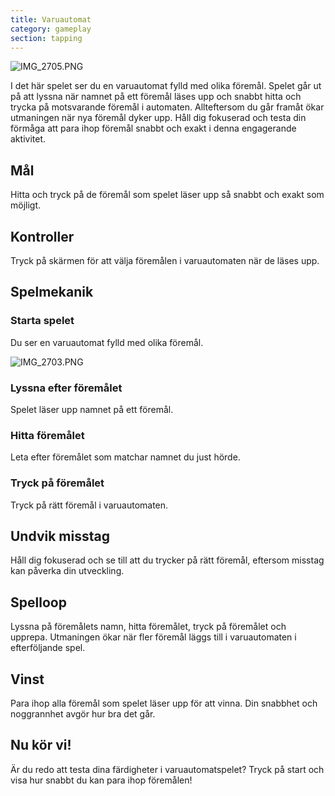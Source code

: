 ```yaml
---
title: Varuautomat
category: gameplay
section: tapping
---
```

![IMG_2705.PNG](https://help.studycat.com/hc/article_attachments/34826687209753)


I det här spelet ser du en varuautomat fylld med olika föremål. Spelet går ut på att lyssna när namnet på ett föremål läses upp och snabbt hitta och trycka på motsvarande föremål i automaten. Allteftersom du går framåt ökar utmaningen när nya föremål dyker upp. Håll dig fokuserad och testa din förmåga att para ihop föremål snabbt och exakt i denna engagerande aktivitet.


## Mål


Hitta och tryck på de föremål som spelet läser upp så snabbt och exakt som möjligt.


## Kontroller


Tryck på skärmen för att välja föremålen i varuautomaten när de läses upp.


## Spelmekanik


### Starta spelet


Du ser en varuautomat fylld med olika föremål.


![IMG_2703.PNG](https://help.studycat.com/hc/article_attachments/34826690323225)


### Lyssna efter föremålet


Spelet läser upp namnet på ett föremål.


### Hitta föremålet


Leta efter föremålet som matchar namnet du just hörde.


### Tryck på föremålet


Tryck på rätt föremål i varuautomaten.


## Undvik misstag


Håll dig fokuserad och se till att du trycker på rätt föremål, eftersom misstag kan påverka din utveckling.


## Spelloop


Lyssna på föremålets namn, hitta föremålet, tryck på föremålet och upprepa. Utmaningen ökar när fler föremål läggs till i varuautomaten i efterföljande spel.


## Vinst


Para ihop alla föremål som spelet läser upp för att vinna. Din snabbhet och noggrannhet avgör hur bra det går.


## Nu kör vi!


Är du redo att testa dina färdigheter i varuautomatspelet? Tryck på start och visa hur snabbt du kan para ihop föremålen!